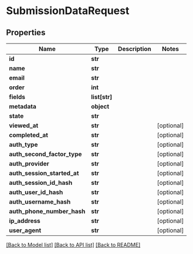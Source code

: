 # SubmissionDataRequest

## Properties
Name | Type | Description | Notes
------------ | ------------- | ------------- | -------------
**id** | **str** |  | 
**name** | **str** |  | 
**email** | **str** |  | 
**order** | **int** |  | 
**fields** | **list[str]** |  | 
**metadata** | **object** |  | 
**state** | **str** |  | 
**viewed_at** | **str** |  | [optional] 
**completed_at** | **str** |  | [optional] 
**auth_type** | **str** |  | [optional] 
**auth_second_factor_type** | **str** |  | [optional] 
**auth_provider** | **str** |  | [optional] 
**auth_session_started_at** | **str** |  | [optional] 
**auth_session_id_hash** | **str** |  | [optional] 
**auth_user_id_hash** | **str** |  | [optional] 
**auth_username_hash** | **str** |  | [optional] 
**auth_phone_number_hash** | **str** |  | [optional] 
**ip_address** | **str** |  | [optional] 
**user_agent** | **str** |  | [optional] 

[[Back to Model list]](../README.md#documentation-for-models) [[Back to API list]](../README.md#documentation-for-api-endpoints) [[Back to README]](../README.md)


